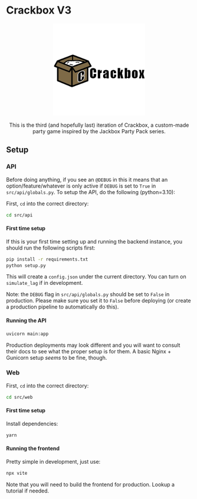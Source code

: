 # Crackbox V3
<p align="center">
  <img src="https://github.com/Kyrixty/crackbox-v3/blob/main/src/web/public/imgs/crackbox-logo-name.png?raw=true" />
</p>

<p style="text-align: center;">
  This is the third (and hopefully last) iteration of Crackbox, a custom-made party game inspired by the Jackbox Party Pack series.
</p>

## Setup

### API
Before doing anything, if you see an `@DEBUG` in this it means that an option/feature/whatever is only active if `DEBUG` is set to `True` in `src/api/globals.py`.
To setup the API, do the following (python=3.10):

First, `cd` into the correct directory:
```bash
cd src/api
```

#### First time setup
If this is your first time setting up and running the backend instance, you should run the following scripts first:

```bash
pip install -r requirements.txt
python setup.py
```
This will create a `config.json` under the current directory. You can turn on `simulate_lag` if in development.

Note: the `DEBUG` flag in `src/api/globals.py` should be set to `False` in production. Please make sure you set it to `False`
before deploying (or create a production pipeline to automatically do this).

#### Running the API
```bash
uvicorn main:app
```

Production deployments may look different and you will want to consult their docs to see what the proper setup is for them.
A basic Nginx + Gunicorn setup *seems* to be fine, though.

### Web
First, `cd` into the correct directory:
```bash
cd src/web
```

#### First time setup
Install dependencies:
```bash
yarn
```

#### Running the frontend
Pretty simple in development, just use:
```bash
npx vite
```
Note that you will need to build the frontend for production. Lookup a tutorial if needed.
